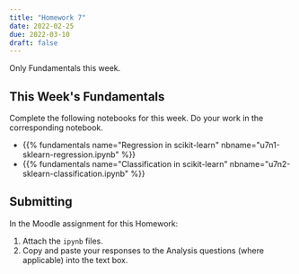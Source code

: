 ```yaml
---
title: "Homework 7"
date: 2022-02-25
due: 2022-03-10
draft: false
---
```


Only Fundamentals this week.

## This Week's Fundamentals

Complete the following notebooks for this week. Do your work in the corresponding notebook.

- {{% fundamentals name="Regression in scikit-learn" nbname="u7n1-sklearn-regression.ipynb" %}}
- {{% fundamentals name="Classification in scikit-learn" nbname="u7n2-sklearn-classification.ipynb" %}}

## Submitting

In the Moodle assignment for this Homework:

1. Attach the `ipynb` files.
2. Copy and paste your responses to the Analysis questions (where applicable) into the text box.

<!--

**Outcome**: Excellent!
**Outcome**: Meets expectations.
**Outcome**: needs Revision.

## Regression

- looks good!
- `X` is the independent variables, `y` the dependent. (this terminology is more common in a statistics setting)
- in ML, we call the columns of `X` the *features* or *predictors*, and `y` the *target*.
- Nice that you looked at the MSE and MAE.
- The parallel lines of the linear regression are *contours* of the prediction, which is actually smooth (in fact, too smooth.)
- The descriptions of the plots are not clear. Notice how some of the boundaries are strictly horizontal/vertical while others are not. Notice how some boundaries are sharp while others are not.
- Why might the RF give lines like the tree, but less sharp lines? Answer: it's the average of a bunch of trees, each of which has those sharp lines, but different ones.

## Classification

- great!
- (Revise) oops: *accuracy* is good if it's *high*, so logistic regression is *worst*.
- This affects your answer to Q4 also.
- remember that the log loss (cross-entropy) considers not just the classifier's decision but the *confidence* of that decision. The decision tree was **confidently wrong** so it got high log loss.
- The decision tree was the classifier that *overfit*. It does really well on the training set but overly relied on happenstance features of that training set.
- The logistic regression *underfit*: it was not able to capture meaningful patterns even in the training set.
- While the high cross-entropy is a symptom of overfitting, that was not sufficient by itself to determine if underfitting or overfitting occurred. For that, we need to compare the training set and test set performance (the optional extension).

## Overall

- Restart and Run All before submitting. Your notebooks include outputs that don't correspond to the code.
- 

-->